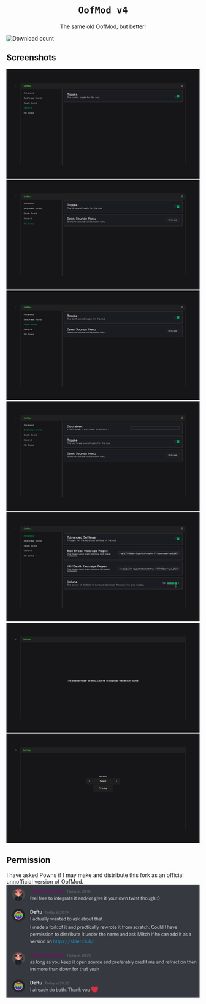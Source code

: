 <div align="center">

# `OofMod v4`
The same old OofMod, but better!

</div>

![Download count](https://img.shields.io/github/downloads/Deftu/OofMod/total?color=990000&style=for-the-badge)

## Screenshots
![General configuration screen](.github/config1.png)
![Kill sound configuration screen](.github/config2.png)
![Death sound configuration screen](.github/config3.png)
![Bed break sound configuration screen](.github/config4.png)
![Advanced configuration screen](.github/config5.png)
![Empty sound configuration screen](.github/config6.png)
![Sound configuration screen](.github/config7.png)

## Permission
I have asked Powns if I may make and distribute this fork as an official unnofficial version of OofMod.
![Powns' permission](.github/permission.png)
